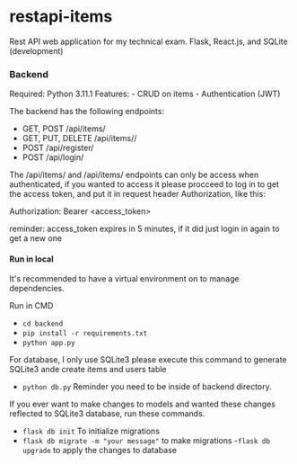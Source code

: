 # restapi-items
Rest API web application for my technical exam.
Flask, React.js, and SQLite (development)

### Backend
Required: Python 3.11.1
Features:
    - CRUD on items
    - Authentication (JWT)

The backend has the following endpoints:
- GET, POST /api/items/
- GET, PUT, DELETE /api/items/<id>/
- POST /api/register/
- POST /api/login/

The /api/items/ and /api/items/<id> endpoints can only be access when authenticated,
if you wanted to access it please procceed to log in to get the access token, and put it in request header Authorization, like this:

Authorization: Bearer <access_token>

reminder: access_token expires in 5 minutes, if it did just login in again to get a new one

#### Run in local
It's recommended to have a virtual environment on to manage dependencies.

Run in CMD
- `cd backend`
- `pip install -r requirements.txt`
- `python app.py`

For database, I only use SQLite3
please execute this command to generate SQLite3 ande create items and users table
- `python db.py` Reminder you need to be inside of backend directory.

If you ever want to make changes to models and wanted these changes reflected to SQLite3 database, run these commands.
- `flask db init` To initialize migrations
- `flask db migrate -m "your message"` to make migrations
-`flask db upgrade` to apply the changes to database